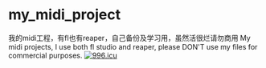 # my_midi_project
我的midi工程，有fl也有reaper，自己备份及学习用，虽然活很烂请勿商用
My midi projects, I use both fl studio and reaper, please DON'T use my files for commercial purposes.
<a href="https://996.icu"><img src="https://img.shields.io/badge/link-996.icu-red.svg" alt="996.icu" /></a>
